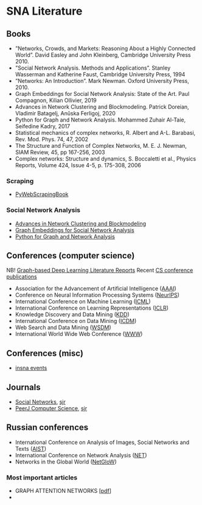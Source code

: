 # SNA Literature
## Books
* ”Networks, Crowds, and Markets: Reasoning About a Highly Connected World”. David Easley and John Kleinberg, Cambridge  University Press 2010.
* ”Social Network Analysis. Methods and Applications”. Stanley Wasserman and Katherine Faust, Cambridge University Press, 1994
* ”Networks: An Introduction”. Mark Newman. Oxford University  Press, 2010.
* Graph Embeddings for Social Network Analysis: State of the Art. Paul Compagnon, Kilian Ollivier, 2019
* Advances in Network Clustering and Blockmodeling. Patrick Doreian, Vladimir Batagelj, Anǔska Ferligoj, 2020
* Python for Graph and Network Analysis. Mohammed Zuhair Al-Taie, Seifedine Kadry, 2017
* Statistical mechanics of complex networks, R. Albert and A-L.  Barabasi, Rev. Mod. Phys. 74, 47, 2002
* The Structure and Function of Complex Networks, M. E. J. Newman,  SIAM Review, 45, pp 167-256, 2003
* Complex networks: Structure and dynamics, S. Boccaletti et al.,  Physics Reports, Volume 424, Issue 4-5, p. 175-308, 2006

### Scraping
* [PyWebScrapingBook](https://dl.dropboxusercontent.com/s/rretwz80j38f0wa/PyWebScrapingBook.pdf)

### Social Network Analysis
* [Advances in Network Clustering and Blockmodeling](https://dl.dropboxusercontent.com/s/v9z7hb2m06peo5z/Advances%20in%20Network%20Clustering%20and%20Blockmodeling.pdf)
* [Graph Embeddings for Social Network Analysis](https://dl.dropboxusercontent.com/s/iavzqvhxlx8kcap/Graph%20Embeddings%20for%20Social%20Network%20Analysis.pdf)
* [Python for Graph and Network Analysis](https://dl.dropboxusercontent.com/s/w80igk1jxkaiadi/Python%20for%20Graph%20and%20Network%20Analysis.pdf)

## Conferences (computer science)
NB! [Graph-based Deep Learning Literature Reports](https://github.com/naganandy/graph-based-deep-learning-literature)
Recent [CS conference publications](https://github.com/karpovilia/Research/blob/main/Research/Relevant%20Articles.md)

* Association for the Advancement of Artificial Intelligence ([AAAI](https://aaai.org/Conferences/AAAI-21/))
* Conference on Neural Information Processing Systems ([NeurIPS](https://nips.cc/))
* International Conference on Machine Learning ([ICML](https://icml.cc/))
* International Conference on Learning Representations ([ICLR](https://iclr.cc/))
* Knowledge Discovery and Data Mining ([KDD](https://www.kdd.org/))
* International Conference on Data Mining ([ICDM](https://icdm2021.auckland.ac.nz/))
* Web Search and Data Mining ([WSDM](https://www.wsdm-conference.org/2022/))
* International World Wide Web Conference ([WWW](https://www2022.thewebconf.org/))

## Conferences (misc)
* [insna events](https://www.insna.org/)

## Journals
* [Social Networks](https://www.journals.elsevier.com/social-networks), [sjr](https://www.scimagojr.com/journalsearch.php?q=25987&tip=sid&clean=0)
* [PeerJ Computer Science](https://peerj.com/computer-science/), [sjr](https://www.scimagojr.com/journalsearch.php?q=21100830173&tip=sid&clean=0)

## Russian conferences
* International Conference on Analysis of Images, Social Networks and Texts ([AIST](https://aistconf.org/))
* International Conference on Network Analysis ([NET](https://www.hse.ru/DeCAn/news/541893983.html))
* Networks in the Global World ([NetGloW](http://ngw.spbu.ru/))

### Most important articles
* GRAPH ATTENTION NETWORKS \[[pdf](https://arxiv.org/pdf/1710.10903v3.pdf)\]
* 

